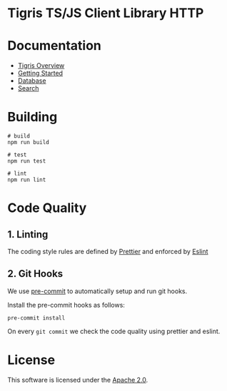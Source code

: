 # Tigris TS/JS Client Library HTTP

# Documentation

- [Tigris Overview](https://www.tigrisdata.com/docs/concepts/)
- [Getting Started](https://www.tigrisdata.com/docs/quickstarts/)
- [Database](https://www.tigrisdata.com/docs/sdkstools/typescript/database/)
- [Search](https://www.tigrisdata.com/docs/sdkstools/typescript/database/search/)

# Building

```
# build
npm run build

# test
npm run test

# lint
npm run lint
```
# Code Quality

## 1. Linting

The coding style rules are defined by [Prettier](https://prettier.io/) and
enforced by [Eslint](https://eslint.org)

## 2. Git Hooks

We use [pre-commit](https://pre-commit.com/index.html) to automatically
setup and run git hooks.

Install the pre-commit hooks as follows:

```shell
pre-commit install
```

On every `git commit` we check the code quality using prettier and eslint.

# License

This software is licensed under the [Apache 2.0](LICENSE).
